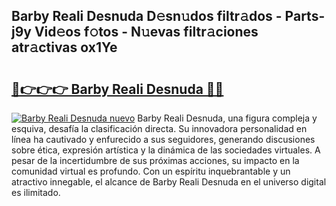 ## Barby Reali Desnuda D𝚎sn𝚞dos filtr𝚊dos - Parts-j9y Vid𝚎os f𝚘tos - N𝚞evas filtr𝚊ciones atr𝚊ctivas ox1Ye

# <h2><a href="http://mbcnbg.tromn.icu/?c=Barby+Reali+Desnuda">🔗👉👉👉 Barby Reali Desnuda 🔗🔗</a></h2>

[![Barby Reali Desnuda nuevo](https://i.imgur.com/pEAQMta.gif)](http://mbcnbg.tromn.icu/?c=Barby+Reali+Desnuda)
Barby Reali Desnuda, una figura compleja y esquiva, desafía la clasificación directa. Su innovadora personalidad en línea ha cautivado y enfurecido a sus seguidores, generando discusiones sobre ética, expresión artística y la dinámica de las sociedades virtuales. A pesar de la incertidumbre de sus próximas acciones, su impacto en la comunidad virtual es profundo. Con un espíritu inquebrantable y un atractivo innegable, el alcance de Barby Reali Desnuda en el universo digital es ilimitado.
